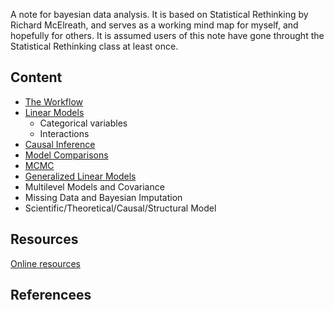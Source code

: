 A note for bayesian data analysis. It is based on Statistical Rethinking by Richard McElreath, and serves as a working mind map for myself, and hopefully for others. It is assumed users of this note have gone throught the Statistical Rethinking class at least once.

## Content

- [The Workflow](/notes/workflow.md)
- [Linear Models](/notes/linear_model.md)
    - Categorical variables
    - Interactions
- [Causal Inference](/notes/causal_inference.md)
- [Model Comparisons](/notes/model_comparison.md)
- [MCMC](/notes/mcmc.md)
- [Generalized Linear Models](/notes/generalized_linear_model.md)
- Multilevel Models and Covariance
- Missing Data and Bayesian Imputation
- Scientific/Theoretical/Causal/Structural Model



## Resources
[Online resources](./notes/online_resources.md)


## Referencees
